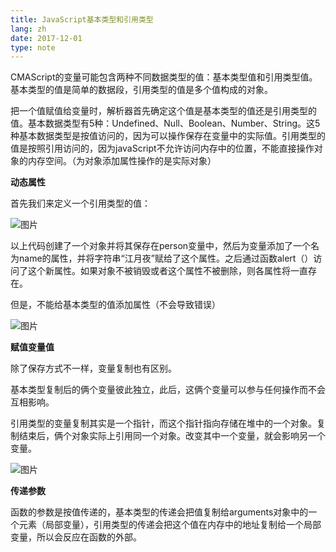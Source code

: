 ```yaml
---
title: JavaScript基本类型和引用类型
lang: zh
date: 2017-12-01
type: note
---
```


CMAScript的变量可能包含两种不同数据类型的值：基本类型值和引用类型值。基本类型的值是简单的数据段，引用类型的值是多个值构成的对象。

把一个值赋值给变量时，解析器首先确定这个值是基本类型的值还是引用类型的值。基本数据类型有5种：Undefined、Null、Boolean、Number、String。这5种基本数据类型是按值访问的，因为可以操作保存在变量中的实际值。引用类型的值是按照引用访问的，因为javaScript不允许访问内存中的位置，不能直接操作对象的内存空间。（为对象添加属性操作的是实际对象）

**动态属性**

首先我们来定义一个引用类型的值：

![图片](https://static.ajiu9.cn/images/202403102118517qwJD2.png)

以上代码创建了一个对象并将其保存在person变量中，然后为变量添加了一个名为name的属性，并将字符串“江月夜”赋给了这个属性。之后通过函数alert（）访问了这个新属性。如果对象不被销毁或者这个属性不被删除，则各属性将一直存在。

但是，不能给基本类型的值添加属性（不会导致错误）

![图片](https://static.ajiu9.cn/images/20240310211733UOVZPP.png)

**赋值变量值**

除了保存方式不一样，变量复制也有区别。

基本类型复制后的俩个变量彼此独立，此后，这俩个变量可以参与任何操作而不会互相影响。

引用类型的变量复制其实是一个指针，而这个指针指向存储在堆中的一个对象。复制结束后，俩个对象实际上引用同一个对象。改变其中一个变量，就会影响另一个变量。

![图片](https://static.ajiu9.cn/images/20240310211540NpJlfl.png)

**传递参数**

函数的参数是按值传递的，基本类型的传递会把值复制给arguments对象中的一个元素（局部变量），引用类型的传递会把这个值在内存中的地址复制给一个局部变量，所以会反应在函数的外部。
